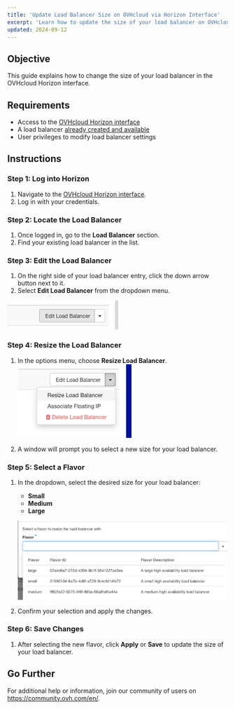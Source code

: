 ```yaml
---
title: 'Update Load Balancer Size on OVHcloud via Horizon Interface'  
excerpt: 'Learn how to update the size of your load balancer on OVHcloud using the Horizon interface.'  
updated: 2024-09-12
---
```


## Objective

This guide explains how to change the size of your load balancer in the OVHcloud Horizon interface.

## Requirements

- Access to the [OVHcloud Horizon interface](https://horizon.cloud.ovh.net/project/load_balancer)
- A load balancer [already created and available](pages/public_cloud/public_cloud_network_services/getting-started-01-create-lb-service)
- User privileges to modify load balancer settings

## Instructions

### Step 1: Log into Horizon

1. Navigate to the [OVHcloud Horizon interface](https://horizon.cloud.ovh.net/project/load_balancer).
2. Log in with your credentials.

### Step 2: Locate the Load Balancer

1. Once logged in, go to the **Load Balancer** section.
2. Find your existing load balancer in the list.

### Step 3: Edit the Load Balancer

1. On the right side of your load balancer entry, click the down arrow button next to it.
2. Select **Edit Load Balancer** from the dropdown menu.

![Edit Load Balancer Button](images/editButtonLoadBalancer.png)

### Step 4: Resize the Load Balancer

1. In the options menu, choose **Resize Load Balancer**.  
   ![Choose Resize Option](images/ChoiceOptionLoadBalancer.png)

2. A window will prompt you to select a new size for your load balancer.

### Step 5: Select a Flavor

1. In the dropdown, select the desired size for your load balancer:
   - **Small**
   - **Medium**
   - **Large**

   ![Select Load Balancer Size](images/sizeLoadBalancer.png)

2. Confirm your selection and apply the changes.

### Step 6: Save Changes

1. After selecting the new flavor, click **Apply** or **Save** to update the size of your load balancer.

## Go Further

For additional help or information, join our community of users on <https://community.ovh.com/en/>.
